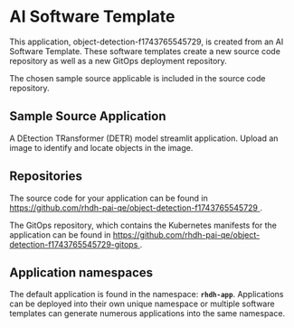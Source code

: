 # AI Software Template

This application, object-detection-f1743765545729, is created from an AI Software Template. These software templates create a new source code repository as well as a new GitOps deployment repository.

The chosen sample source applicable is included in the source code repository.

## Sample Source Application

A DEtection TRansformer (DETR) model streamlit application. Upload an image to identify and locate objects in the image.

## Repositories

The source code for your application can be found in [https://github.com/rhdh-pai-qe/object-detection-f1743765545729 ](https://github.com/rhdh-pai-qe/object-detection-f1743765545729 ).
 
The GitOps repository, which contains the Kubernetes manifests for the application can be found in 
[https://github.com/rhdh-pai-qe/object-detection-f1743765545729-gitops ](https://github.com/rhdh-pai-qe/object-detection-f1743765545729-gitops ). 

## Application namespaces 

The default application is found in the namespace: **`rhdh-app`**. Applications can be deployed into their own unique namespace or multiple software templates can generate numerous applications into the same namespace.